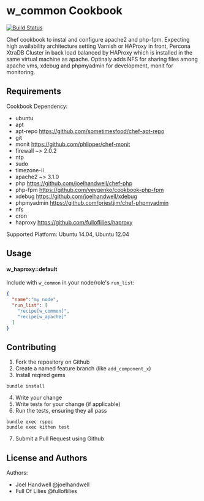 w_common Cookbook
==================

[![Build Status](https://travis-ci.org/haapp/w_apache.svg?branch=master)](https://travis-ci.org/haapp/w_apache)

Chef cookbook to instal and configure apache2 and php-fpm. Expecting high availability architecture setting Varnish or HAProxy in front, Percona XtraDB Cluster in back load balanced by HAProxy which is installed in the same virtual machine as apache. Optinaly adds NFS for sharing files among apache vms, xdebug and phpmyadmin for development, monit for monitoring.


Requirements
------------
Cookbook Dependency:

* ubuntu
* apt
* apt-repo  https://github.com/sometimesfood/chef-apt-repo
* git
* monit  https://github.com/phlipper/chef-monit
* firewall ~> 2.0.2
* ntp
* sudo
* timezone-ii
* apache2 ~> 3.1.0
* php  https://github.com/joelhandwell/chef-php
* php-fpm  https://github.com/yevgenko/cookbook-php-fpm
* xdebug  https://github.com/joelhandwell/xdebug
* phpmyadmin  https://github.com/priestjim/chef-phpmyadmin 
* nfs
* cron
* haproxy  https://github.com/fulloflilies/haproxy 

Supported Platform:
Ubuntu 14.04, Ubuntu 12.04

Usage
-----
#### w_haproxy::default

Include with `w_common` in your node/role's `run_list`:

```json
{
  "name":"my_node",
  "run_list": [
    "recipe[w_common]",
    "recipe[w_apache]"
  ]
}
```

Contributing
------------
1. Fork the repository on Github
2. Create a named feature branch (like `add_component_x`)
3. Install reqired gems
```
bundle install
```
4. Write your change
5. Write tests for your change (if applicable)
6. Run the tests, ensuring they all pass
```
bundle exec rspec
bundle exec kithen test
```
7. Submit a Pull Request using Github

License and Authors
-------------------
Authors: 
* Joel Handwell @joelhandwell 
* Full Of Lilies @fulloflilies
